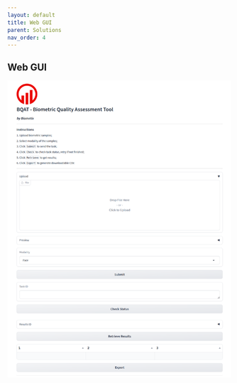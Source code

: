 ```yaml
---
layout: default
title: Web GUI
parent: Solutions
nav_order: 4
---
```


## Web GUI

![Screenshot](../assets/images/screenshot_web.png)
